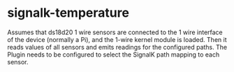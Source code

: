 # signalk-temperature
Assumes that ds18d20 1 wire sensors are connected to the 1 wire interface of the device (normally a Pi), and the
1-wire kernel module is loaded. Then it reads values of all sensors and emits readings for the configured paths.
The Plugin needs to be configured to select the SignalK path mapping to each sensor.
